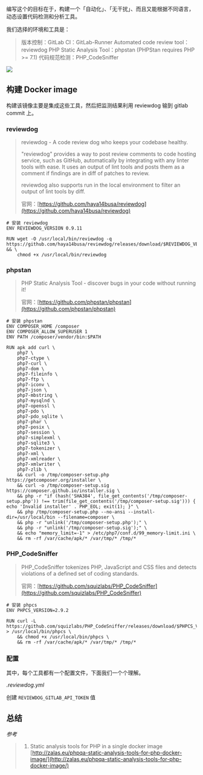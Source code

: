 编写这个的目标在于，构建一个「自动化」、「无干扰」、而且又能根据不同语言，动态设置代码检测和分析工具。

我们选择的环境和工具是：

> 版本控制：GitLab
> CI：GitLab-Runner
> Automated code review tool：reviewdog
> PHP Static Analysis Tool：phpstan (PHPStan requires PHP >= 7.1)
> 代码规范检测：PHP_CodeSniffer
> 

![](http://image.coding01.cn/2018/11/14/15421738648415.jpg)

## 构建 Docker image

构建该镜像主要是集成这些工具，然后把监测结果利用 reviewdog 输到 gitlab commit 上。

### reviewdog

> reviewdog - A code review dog who keeps your codebase healthy.
> 
> "reviewdog" provides a way to post review comments to code hosting service, such as GitHub, automatically by integrating with any linter tools with ease. It uses an output of lint tools and posts them as a comment if findings are in diff of patches to review.
> 
> reviewdog also supports run in the local environment to filter an output of lint tools by diff.
> 
> 官网：[https://github.com/haya14busa/reviewdog](https://github.com/haya14busa/reviewdog)


```
# 安装 reviewdog
ENV REVIEWDOG_VERSION 0.9.11

RUN wget -O /usr/local/bin/reviewdog -q https://github.com/haya14busa/reviewdog/releases/download/$REVIEWDOG_VERSION/reviewdog_linux_amd64 && \
    chmod +x /usr/local/bin/reviewdog
```

### phpstan

> PHP Static Analysis Tool - discover bugs in your code without running it!
> 
> 官网：[https://github.com/phpstan/phpstan](https://github.com/phpstan/phpstan)

```
# 安装 phpstan
ENV COMPOSER_HOME /composer
ENV COMPOSER_ALLOW_SUPERUSER 1
ENV PATH /composer/vendor/bin:$PATH

RUN apk add curl \
    php7 \
    php7-ctype \
    php7-curl \
    php7-dom \
    php7-fileinfo \
    php7-ftp \
    php7-iconv \
    php7-json \
    php7-mbstring \
    php7-mysqlnd \
    php7-openssl \
    php7-pdo \
    php7-pdo_sqlite \
    php7-phar \
    php7-posix \
    php7-session \
    php7-simplexml \
    php7-sqlite3 \
    php7-tokenizer \
    php7-xml \
    php7-xmlreader \
    php7-xmlwriter \
    php7-zlib \
    && curl -o /tmp/composer-setup.php https://getcomposer.org/installer \
    && curl -o /tmp/composer-setup.sig https://composer.github.io/installer.sig \
    && php -r "if (hash('SHA384', file_get_contents('/tmp/composer-setup.php')) !== trim(file_get_contents('/tmp/composer-setup.sig'))) { echo 'Invalid installer' . PHP_EOL; exit(1); }" \
    && php /tmp/composer-setup.php --no-ansi --install-dir=/usr/local/bin --filename=composer \
    && php -r "unlink('/tmp/composer-setup.php');" \
    && php -r "unlink('/tmp/composer-setup.sig');" \
    && echo "memory_limit=-1" > /etc/php7/conf.d/99_memory-limit.ini \
    && rm -rf /var/cache/apk/* /var/tmp/* /tmp/*
```

### PHP_CodeSniffer

> PHP_CodeSniffer tokenizes PHP, JavaScript and CSS files and detects violations of a defined set of coding standards.
> 
> 官网：[https://github.com/squizlabs/PHP_CodeSniffer](https://github.com/squizlabs/PHP_CodeSniffer)


```
# 安装 phpcs
ENV PHPCS_VERSION=2.9.2

RUN curl -L https://github.com/squizlabs/PHP_CodeSniffer/releases/download/$PHPCS_VERSION/phpcs.phar > /usr/local/bin/phpcs \
    && chmod +x /usr/local/bin/phpcs \
    && rm -rf /var/cache/apk/* /var/tmp/* /tmp/*
```

### 配置

其中，每个工具都有一个配置文件，下面我们一个个理解。

*.reviewdog.yml*

创建 `REVIEWDOG_GITLAB_API_TOKEN` 值

## 总结

*参考*

> 1. Static analysis tools for PHP in a single docker image [http://zalas.eu/phpqa-static-analysis-tools-for-php-docker-image/](http://zalas.eu/phpqa-static-analysis-tools-for-php-docker-image/)